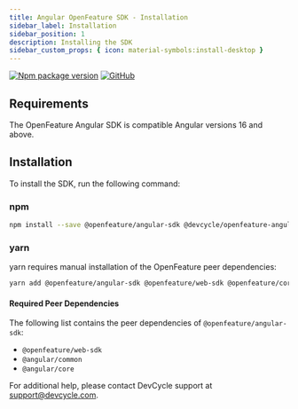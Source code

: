 ```yaml
---
title: Angular OpenFeature SDK - Installation
sidebar_label: Installation
sidebar_position: 1
description: Installing the SDK
sidebar_custom_props: { icon: material-symbols:install-desktop }
---
```


[![Npm package version](https://badgen.net/npm/v/@devcycle/openfeature-angular-provider)](https://www.npmjs.com/package/@devcycle/openfeature-angular-provider)
[![GitHub](https://img.shields.io/github/stars/devcyclehq/js-sdks.svg?style=social&label=Star&maxAge=2592000)](https://github.com/devcyclehq/js-sdks)

## Requirements

The OpenFeature Angular SDK is compatible Angular versions 16 and above.

## Installation

To install the SDK, run the following command:

[//]: # (wizard-install-start)
### npm

```bash
npm install --save @openfeature/angular-sdk @devcycle/openfeature-angular-provider
```
[//]: # (wizard-install-end)

### yarn

yarn requires manual installation of the OpenFeature peer dependencies:

```bash
yarn add @openfeature/angular-sdk @openfeature/web-sdk @openfeature/core @devcycle/openfeature-angular-provider
```

#### Required Peer Dependencies

The following list contains the peer dependencies of `@openfeature/angular-sdk`:

- `@openfeature/web-sdk`
- `@angular/common`
- `@angular/core`

For additional help, please contact DevCycle support at [support@devcycle.com](mailto:support@devcycle.com).
